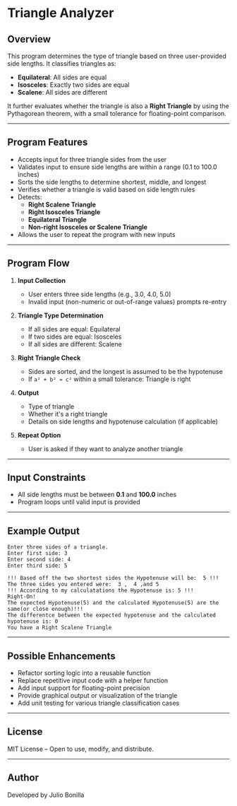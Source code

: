 
# Triangle Analyzer

## Overview

This program determines the type of triangle based on three user-provided side lengths. It classifies triangles as:

- **Equilateral**: All sides are equal
- **Isosceles**: Exactly two sides are equal
- **Scalene**: All sides are different

It further evaluates whether the triangle is also a **Right Triangle** by using the Pythagorean theorem, with a small tolerance for floating-point comparison.

---

## Program Features

- Accepts input for three triangle sides from the user
- Validates input to ensure side lengths are within a range (0.1 to 100.0 inches)
- Sorts the side lengths to determine shortest, middle, and longest
- Verifies whether a triangle is valid based on side length rules
- Detects:
    - **Right Scalene Triangle**
    - **Right Isosceles Triangle**
    - **Equilateral Triangle**
    - **Non-right Isosceles or Scalene Triangle**
- Allows the user to repeat the program with new inputs

---

## Program Flow

1. **Input Collection**

    - User enters three side lengths (e.g., 3.0, 4.0, 5.0)
    - Invalid input (non-numeric or out-of-range values) prompts re-entry

2. **Triangle Type Determination**

    - If all sides are equal: Equilateral
    - If two sides are equal: Isosceles
    - If all sides are different: Scalene

3. **Right Triangle Check**

    - Sides are sorted, and the longest is assumed to be the hypotenuse
    - If `a² + b² ≈ c²` within a small tolerance: Triangle is right

4. **Output**

    - Type of triangle
    - Whether it's a right triangle
    - Details on side lengths and hypotenuse calculation (if applicable)

5. **Repeat Option**

    - User is asked if they want to analyze another triangle

---

## Input Constraints

- All side lengths must be between **0.1** and **100.0** inches
- Program loops until valid input is provided

---

## Example Output

```
Enter three sides of a triangle.
Enter first side: 3
Enter second side: 4
Enter third side: 5

!!! Based off the two shortest sides the Hypotenuse will be:  5 !!!
The three sides you entered were:  3 ,  4 ,and 5
!!! According to my calculatations the Hypotenuse is: 5 !!!
Right-On!
The expected Hypotenuse(5) and the calculated Hypotenuse(5) are the same(or close enough)!!!
The differentce between the expected hypotenuse and the calculated hypotenuse is: 0
You have a Right Scalene Triangle
```

---

## Possible Enhancements

- Refactor sorting logic into a reusable function
- Replace repetitive input code with a helper function
- Add input support for floating-point precision
- Provide graphical output or visualization of the triangle
- Add unit testing for various triangle classification cases

---

## License

MIT License – Open to use, modify, and distribute.

---

## Author

Developed by Julio Bonilla
